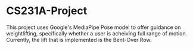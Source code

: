 # CS231A-Project

This project uses Google's MediaPipe Pose model to offer guidance on weightlifting, specifically whether a user is acheiving full range of motion.
Currently, the lift that is implemented is the Bent-Over Row.
